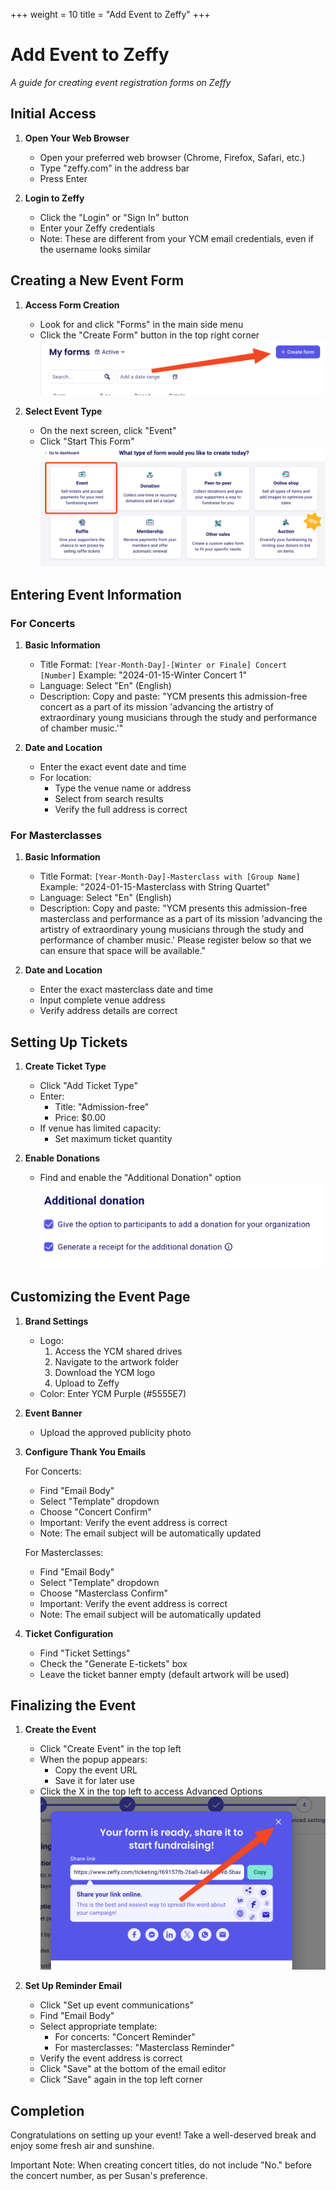 +++
weight = 10
title = "Add Event to Zeffy" 
+++ 

# Add Event to Zeffy
*A guide for creating event registration forms on Zeffy*

## Initial Access

1. **Open Your Web Browser**
   - Open your preferred web browser (Chrome, Firefox, Safari, etc.)
   - Type "zeffy.com" in the address bar
   - Press Enter

2. **Login to Zeffy**
   - Click the "Login" or "Sign In" button
   - Enter your Zeffy credentials
   - Note: These are different from your YCM email credentials, even if the username looks similar

## Creating a New Event Form

1. **Access Form Creation**
   - Look for and click "Forms" in the main side menu
   - Click the "Create Form" button in the top right corner
   ![Create Form Example](./create-form.png)

2. **Select Event Type**
   - On the next screen, click "Event"
   - Click "Start This Form"
   ![Select New Event](./event-select.png)

## Entering Event Information

### For Concerts
1. **Basic Information**
   - Title Format: `[Year-Month-Day]-[Winter or Finale] Concert [Number]`
     Example: "2024-01-15-Winter Concert 1"
   - Language: Select "En" (English)
   - Description: Copy and paste:
     "YCM presents this admission-free concert as a part of its mission 'advancing the artistry of extraordinary young musicians through the study and performance of chamber music.'"

2. **Date and Location**
   - Enter the exact event date and time
   - For location:
     - Type the venue name or address
     - Select from search results
     - Verify the full address is correct

### For Masterclasses
1. **Basic Information**
   - Title Format: `[Year-Month-Day]-Masterclass with [Group Name]`
     Example: "2024-01-15-Masterclass with String Quartet"
   - Language: Select "En" (English)
   - Description: Copy and paste:
     "YCM presents this admission-free masterclass and performance as a part of its mission 'advancing the artistry of extraordinary young musicians through the study and performance of chamber music.' Please register below so that we can ensure that space will be available."

2. **Date and Location**
   - Enter the exact masterclass date and time
   - Input complete venue address
   - Verify address details are correct

## Setting Up Tickets

1. **Create Ticket Type**
   - Click "Add Ticket Type"
   - Enter:
     - Title: "Admission-free"
     - Price: $0.00
   - If venue has limited capacity:
     - Set maximum ticket quantity
   
2. **Enable Donations**
   - Find and enable the "Additional Donation" option
   ![Additional Donation Example](./additional-donation.png)

## Customizing the Event Page

1. **Brand Settings**
   - Logo:
     1. Access the YCM shared drives
     2. Navigate to the artwork folder
     3. Download the YCM logo
     4. Upload to Zeffy
   - Color: Enter YCM Purple (#5555E7)

2. **Event Banner**
   - Upload the approved publicity photo

3. **Configure Thank You Emails**

   For Concerts:
   - Find "Email Body"
   - Select "Template" dropdown
   - Choose "Concert Confirm"
   - Important: Verify the event address is correct
   - Note: The email subject will be automatically updated

   For Masterclasses:
   - Find "Email Body"
   - Select "Template" dropdown
   - Choose "Masterclass Confirm"
   - Important: Verify the event address is correct
   - Note: The email subject will be automatically updated

4. **Ticket Configuration**
   - Find "Ticket Settings"
   - Check the "Generate E-tickets" box
   - Leave the ticket banner empty (default artwork will be used)

## Finalizing the Event

1. **Create the Event**
   - Click "Create Event" in the top left
   - When the popup appears:
     - Copy the event URL
     - Save it for later use
   - Click the X in the top left to access Advanced Options
   ![Advanced Options Gateway](./adv-options.png)

2. **Set Up Reminder Email**
   - Click "Set up event communications"
   - Find "Email Body"
   - Select appropriate template:
     - For concerts: "Concert Reminder"
     - For masterclasses: "Masterclass Reminder"
   - Verify the event address is correct
   - Click "Save" at the bottom of the email editor
   - Click "Save" again in the top left corner

## Completion
Congratulations on setting up your event! Take a well-deserved break and enjoy some fresh air and sunshine.

Important Note: When creating concert titles, do not include "No." before the concert number, as per Susan's preference.